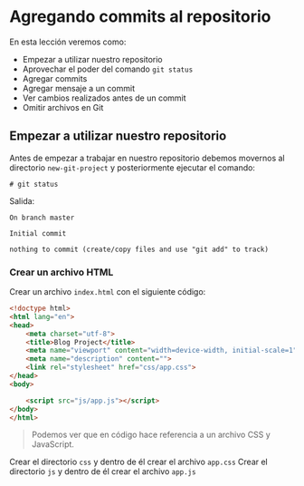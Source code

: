# Agregando commits al repositorio

En esta lección veremos como:

 - Empezar a utilizar nuestro repositorio
 - Aprovechar el poder del comando `git status`
 - Agregar commits
 - Agregar mensaje a un commit
 - Ver cambios realizados antes de un commit
 - Omitir archivos en Git

## Empezar a utilizar nuestro repositorio

Antes de empezar a trabajar en nuestro repositorio debemos movernos al directorio `new-git-project` y posteriormente ejecutar el comando:


    # git status

Salida:

    On branch master

    Initial commit

    nothing to commit (create/copy files and use "git add" to track)

### Crear un archivo HTML

Crear un archivo `index.html` con el siguiente código:

```html
<!doctype html>
<html lang="en">
<head>
    <meta charset="utf-8">
    <title>Blog Project</title>
    <meta name="viewport" content="width=device-width, initial-scale=1">
    <meta name="description" content="">
    <link rel="stylesheet" href="css/app.css">
</head>
<body>

    <script src="js/app.js"></script>
</body>
</html>
```

> Podemos ver que en código hace referencia a un archivo CSS  y JavaScript.

Crear el directorio `css` y dentro de él crear el archivo `app.css`
Crear el directorio `js` y dentro de él crear el archivo `app.js`







<!--stackedit_data:
eyJoaXN0b3J5IjpbLTUyNTgxMjczOSwxNzE4MjM3MjgxLDEzMj
U3NDYzNzQsMTU2MjQzNTI3OSwxNzUwMjA5NTQ2LDQyMTA0MzY2
LDIwNDAyMjg5NjksLTE3NTg5ODQ3MjQsMTMyNjk0Njc2NywxOD
E1MTIxNzgwLDQxNjM1ODA2M119
-->